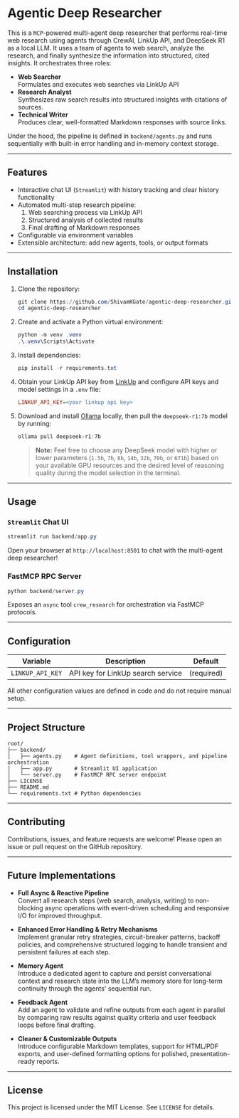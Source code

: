 # Agentic Deep Researcher

This is a `MCP`-powered multi-agent deep researcher that performs real-time web research using agents through CrewAI, LinkUp API, and DeepSeek R1 as a local LLM. It uses a team of agents to web search, analyze the research, and finally synthesize the information into structured, cited insights.
It orchestrates three roles:

- **Web Searcher**  
  Formulates and executes web searches via LinkUp API
- **Research Analyst**  
  Synthesizes raw search results into structured insights with citations of sources.
- **Technical Writer**  
  Produces clear, well-formatted Markdown responses with source links.

Under the hood, the pipeline is defined in `backend/agents.py` and runs sequentially with built-in error handling and in-memory context storage.

---

## Features

- Interactive chat UI (`Streamlit`) with history tracking and clear history functionality
- Automated multi-step research pipeline:
  1. Web searching process via LinkUp API
  2. Structured analysis of collected results
  3. Final drafting of Markdown responses
- Configurable via environment variables
- Extensible architecture: add new agents, tools, or output formats

---

## Installation

1. Clone the repository:

   ```powershell
   git clone https://github.com/ShivamKGate/agentic-deep-researcher.git
   cd agentic-deep-researcher
   ```

2. Create and activate a Python virtual environment:

   ```powershell
   python -m venv .venv
   .\.venv\Scripts\Activate
   ```

3. Install dependencies:

   ```powershell
   pip install -r requirements.txt
   ```

4. Obtain your LinkUp API key from [LinkUp](https://app.linkup.so/sign-in) and configure API keys and model settings in a `.env` file:

    ```ini
    LINKUP_API_KEY=<your linkup api key>
    ```

5. Download and install [Ollama](https://ollama.com/) locally, then pull the `deepseek-r1:7b` model by running:

    ```powershell
    ollama pull deepseek-r1:7b
    ```

    > **Note:** Feel free to choose any DeepSeek model with higher or lower parameters (`1.5b`, `7b`, `8b`, `14b`, `32b`, `70b`, or `671b`) based on your available GPU resources and the desired level of reasoning quality during the model selection in the terminal.

---

## Usage

### `Streamlit` Chat UI

```powershell
streamlit run backend/app.py
```

Open your browser at `http://localhost:8501` to chat with the multi-agent deep researcher!

### FastMCP RPC Server

```powershell
python backend/server.py
```

Exposes an `async` tool `crew_research` for orchestration via FastMCP protocols.

---

## Configuration

| Variable         | Description                       | Default     |
|------------------|-----------------------------------|-------------|
| `LINKUP_API_KEY` | API key for LinkUp search service | (required)  |

All other configuration values are defined in code and do not require manual setup.

---

## Project Structure

```text
root/
├── backend/
│   ├── agents.py    # Agent definitions, tool wrappers, and pipeline orchestration
│   ├── app.py       # Streamlit UI application
│   └── server.py    # FastMCP RPC server endpoint
├── LICENSE
├── README.md
└── requirements.txt # Python dependencies
```

---

## Contributing

Contributions, issues, and feature requests are welcome! Please open an issue or pull request on the GitHub repository.

---

## Future Implementations

- **Full Async & Reactive Pipeline**  
  Convert all research steps (web search, analysis, writing) to non-blocking async operations with event-driven scheduling and responsive I/O for improved throughput.

- **Enhanced Error Handling & Retry Mechanisms**  
  Implement granular retry strategies, circuit-breaker patterns, backoff policies, and comprehensive structured logging to handle transient and persistent failures at each step.

- **Memory Agent**  
  Introduce a dedicated agent to capture and persist conversational context and research state into the LLM’s memory store for long-term continuity through the agents' sequential run.

- **Feedback Agent**  
  Add an agent to validate and refine outputs from each agent in parallel by comparing raw results against quality criteria and user feedback loops before final drafting.

- **Cleaner & Customizable Outputs**  
  Introduce configurable Markdown templates, support for HTML/PDF exports, and user-defined formatting options for polished, presentation-ready reports.

---

## License

This project is licensed under the MIT License. See `LICENSE` for details.
